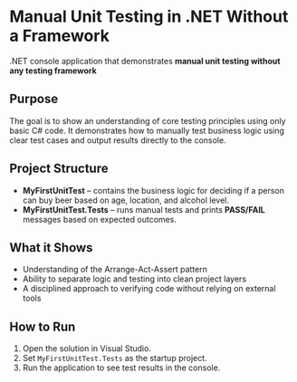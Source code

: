 # Manual Unit Testing in .NET Without a Framework

 .NET console application that demonstrates **manual unit testing without any testing framework** 

## Purpose

The goal is to show an understanding of core testing principles using only basic C# code. It demonstrates how to manually test business logic using clear test cases and output results directly to the console.

## Project Structure

- **MyFirstUnitTest** – contains the business logic for deciding if a person can buy beer based on age, location, and alcohol level.
- **MyFirstUnitTest.Tests** – runs manual tests and prints **PASS/FAIL** messages based on expected outcomes.

## What it Shows

- Understanding of the Arrange-Act-Assert pattern  
- Ability to separate logic and testing into clean project layers  
- A disciplined approach to verifying code without relying on external tools

## How to Run

1. Open the solution in Visual Studio.  
2. Set `MyFirstUnitTest.Tests` as the startup project.  
3. Run the application to see test results in the console.
